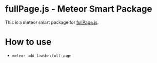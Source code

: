 # fullPage.js - Meteor Smart Package
This is a meteor smart package for [fullPage.js](http://alvarotrigo.com/fullPage/).

# How to use
- `meteor add lawshe:full-page`
